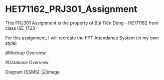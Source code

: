 # HE171162_PRJ301_Assignment
This PRJ301 Assignment is the property of Bùi Tiến Dũng - HE171162 from class ISE_1723

For this assignment, I will recreate the FPT Attendance System (in my own style)

#Mockup Overview

#Database Overview

Diagram (SSMS):
![image](https://user-images.githubusercontent.com/46742676/221001738-68dc35c6-94c6-4e24-bcf9-baa2eccaf57f.png)

